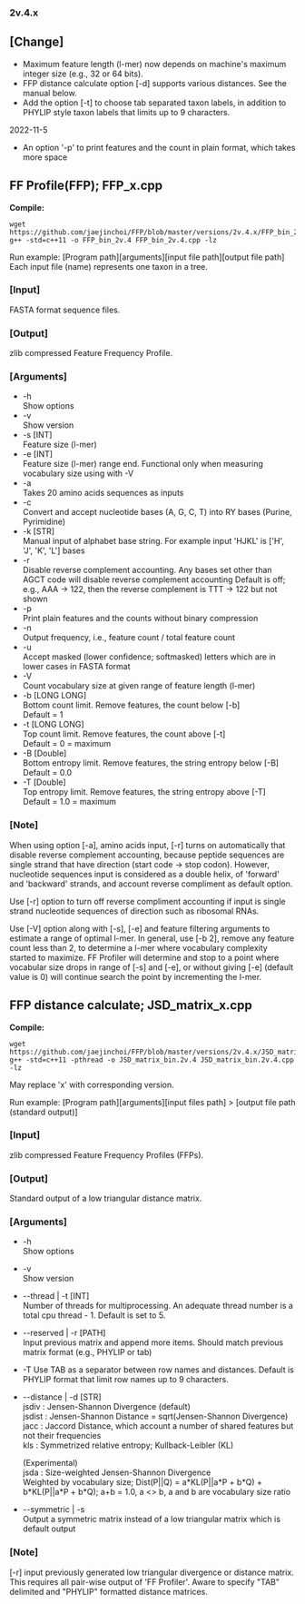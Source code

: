 ### 2v.4.x

## [Change]

* Maximum feature length (l-mer) now depends on machine's maximum integer size (e.g., 32 or 64 bits).  
* FFP distance calculate option [-d] supports various distances. See the manual below.  
* Add the option [-t] to choose tab separated taxon labels, in addition to PHYLIP style taxon labels that limits up to 9 characters.  

2022-11-5

* An option '-p' to print features and the count in plain format, which takes more space

## FF Profile(FFP); FFP_x.cpp

**Compile:**

```console
wget https://github.com/jaejinchoi/FFP/blob/master/versions/2v.4.x/FFP_bin_2v.4.cpp
g++ -std=c++11 -o FFP_bin_2v.4 FFP_bin_2v.4.cpp -lz
```

Run example: [Program path][arguments][input file path][output file path]  
Each input file (name) represents one taxon in a tree.  

### [Input]

FASTA format sequence files.  

### [Output]

zlib compressed Feature Frequency Profile.  

### [Arguments]

* -h  
    Show options  
* -v  
    Show version 
* -s [INT]  
    Feature size (l-mer)  
* -e [INT]  
    Feature size (l-mer) range end. Functional only when measuring vocabulary size using with -V  
* -a  
    Takes 20 amino acids sequences as inputs  
* -c  
    Convert and accept nucleotide bases (A, G, C, T) into RY bases (Purine, Pyrimidine)
* -k [STR]  
    Manual input of alphabet base string. For example input 'HJKL' is ['H', 'J', 'K', 'L'] bases  
* -r  
    Disable reverse complement accounting. Any bases set other than AGCT code will disable reverse complement accounting
    Default is off; e.g., AAA -> 122, then the reverse complement is TTT -> 122 but not shown  
* -p  
    Print plain features and the counts without binary compression      
* -n  
    Output frequency, i.e., feature count / total feature count  
* -u  
    Accept masked (lower confidence; softmasked) letters which are in lower cases in FASTA format  
* -V  
    Count vocabulary size at given range of feature length (l-mer)  
* -b [LONG LONG]  
    Bottom count limit. Remove features, the count below [-b]  
    Default = 1
* -t [LONG LONG]  
    Top count limit. Remove features, the count above [-t]  
    Default = 0 = maximum  
* -B [Double]  
    Bottom entropy limit. Remove features, the string entropy below [-B]  
    Default = 0.0
* -T [Double]  
    Top entropy limit. Remove features, the string entropy above [-T]  
    Default = 1.0 = maximum

### [Note]

When using option [-a], amino acids input, [-r] turns on automatically that disable reverse complement accounting, because peptide sequences are single strand that have direction (start code -> stop codon). However, nucleotide sequences input is considered as a double helix, of 'forward' and 'backward' strands, and account reverse compliment as default option.

Use [-r] option to turn off reverse compliment accounting if input is single strand nucleotide sequences of direction such as ribosomal RNAs.

Use [-V] option along with [-s], [-e] and feature filtering arguments to estimate a range of optimal l-mer. In general, use [-b 2], remove any feature count less than 2, to determine a l-mer where vocabulary complexity started to maximize. FF Profiler will determine and stop to a point where vocabular size drops in range of [-s] and [-e], or without giving [-e] (default value is 0) will continue search the point by incrementing the l-mer.  

## FFP distance calculate; JSD_matrix_x.cpp

**Compile:**

```console
wget https://github.com/jaejinchoi/FFP/blob/master/versions/2v.4.x/JSD_matrix_bin_2v.4.cpp
g++ -std=c++11 -pthread -o JSD_matrix_bin.2v.4 JSD_matrix_bin.2v.4.cpp -lz
```

May replace 'x' with corresponding version.  

Run example: [Program path][arguments][input files path] > [output file path (standard output)]  

### [Input]

zlib compressed Feature Frequency Profiles (FFPs).  

### [Output]

Standard output of a low triangular distance matrix.

### [Arguments]

* -h  
    Show options  
* -v  
    Show version  
* --thread | -t [INT]  
    Number of threads for multiprocessing. An adequate thread number is a total cpu thread - 1. Default is set to 5.
* --reserved | -r [PATH]  
    Input previous matrix and append more items. Should match previous matrix format (e.g., PHYLIP or tab)  
* -T 
    Use TAB as a separator between row names and distances. Default is PHYLIP format that limit row names up to 9 characters.  
* --distance | -d [STR]  
    jsdiv : Jensen-Shannon Divergence (default)  
    jsdist : Jensen-Shannon Distance = sqrt(Jensen-Shannon Divergence)  
    jacc : Jaccord Distance, which account a number of shared features but not their frequencies  
    kls : Symmetrized relative entropy; Kullback-Leibler (KL)

    (Experimental)  
    jsda : Size-weighted Jensen-Shannon Divergence  
        Weighted by vocabulary size; Dist(P||Q) = a\*KL(P||a\*P + b\*Q) + b\*KL(P||a\*P + b\*Q); a+b = 1.0, a <> b, a and b are vocabulary size ratio  
* --symmetric | -s  
    Output a symmetric matrix instead of a low triangular matrix which is default output  

### [Note]

[-r] input previously generated low triangular divergence or distance matrix. This requires all pair-wise output of 'FF Profiler'. Aware to specify "TAB" delimited and "PHYLIP" formatted distance matrices.
